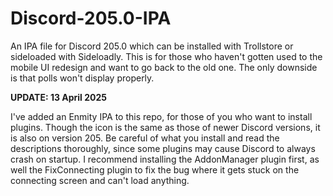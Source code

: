 # Discord-205.0-IPA
An IPA file for Discord 205.0 which can be installed with Trollstore or sideloaded with Sideloadly. This is for those who haven't gotten used to the mobile UI redesign and want to go back to the old one. The only downside is that polls won't display properly.


**UPDATE: 13 April 2025**

I've added an Enmity IPA to this repo, for those of you who want to install plugins. Though the icon is the same as those of newer Discord versions, it is also on version 205. Be careful of what you install and read the descriptions thoroughly, since some plugins may cause Discord to always crash on startup. I recommend installing the AddonManager plugin first, as well the FixConnecting plugin to fix the bug where it gets stuck on the connecting screen and can't load anything.
